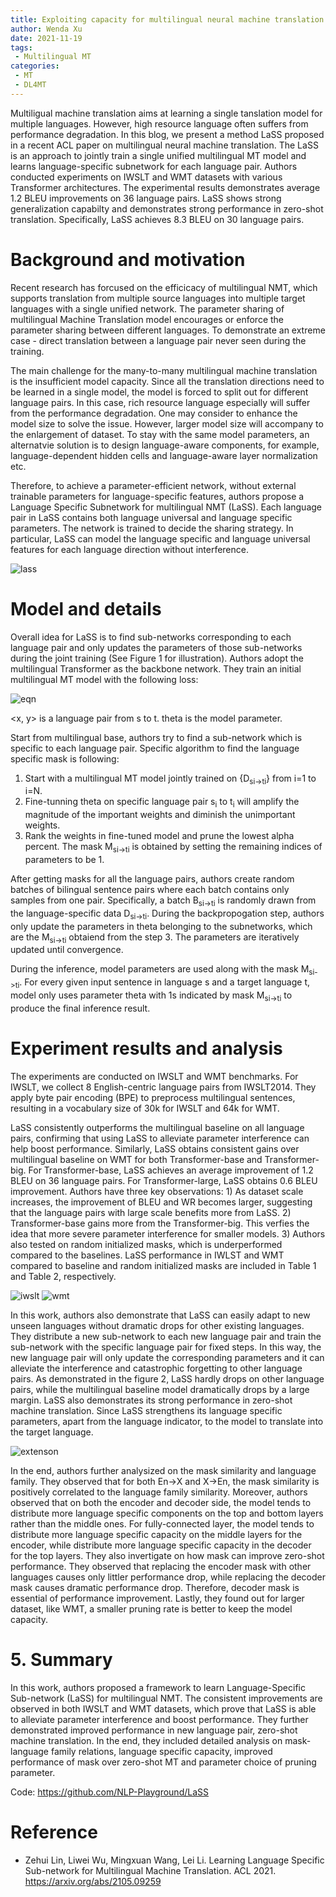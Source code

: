 ```yaml
---
title: Exploiting capacity for multilingual neural machine translation 
author: Wenda Xu
date: 2021-11-19
tags:
 - Multilingual MT
categories:
 - MT
 - DL4MT
---
```



Multiligual machine translation aims at learning a single tanslation model for multiple languages. However, high resource language often suffers from performance degradation. 
In this blog, we present a  method  LaSS proposed in a recent ACL paper on multilingual neural machine translation. 
The LaSS is an approach to jointly train a single unified multilingual MT model and learns language-specific subnetwork for each language pair. Authors conducted experiments on IWSLT and WMT datasets with various Transformer architectures. The experimental results demonstrates average 1.2 BLEU improvements on 36 language pairs. LaSS shows strong generalization capabilty and demonstrates strong performance in zero-shot translation. Specifically, LaSS achieves 8.3 BLEU on 30 language pairs.

<!-- more -->

# Background and motivation
Recent research has forcused on the efficicacy of multilingual NMT, which supports translation from multiple source languages into multiple target languages with a single unified network. The parameter sharing of multilingual Machine Translation model encourages or enforce the parameter sharing between different languages. To demonstrate an extreme case - direct translation between a language pair never seen during the training.

The main challenge for the many-to-many multilingual machine translation is the insufficient model capacity. Since all the translation directions need to be learned in a single model, the model is forced to split out for different language pairs. In this case, rich resource language especially will suffer from the performance degradation. One may consider to enhance the model size to solve the issue. However, larger model size will accompany to the enlargement of dataset. To stay with the same model parameters, an alternatvie solution is to design language-aware components, for example, language-dependent hidden cells and language-aware layer normalization etc. 

Therefore, to achieve a parameter-efficient network, without external trainable parameters for language-specific features, authors propose a Language Specific Subnetwork for multilingual NMT (LaSS). Each language pair in LaSS contains both language universal and language specific parameters. The network is trained to decide the sharing strategy. In particular, LaSS can model the language specific and language universal features for each language direction without interference.  

![lass](./lass.png)

# Model and details
Overall idea for LaSS is to find sub-networks corresponding to each language pair and only updates the parameters of those sub-networks during the joint training (See Figure 1 for illustration). 
Authors adopt the multilingual Transformer as the backbone network. They train an initial multilingual MT model with the following loss:

![eqn](./eqn.png)


<x, y> is a language pair from s to t. theta is the model parameter. 

Start from multilingual base, authors try to find a sub-network which is specific to each language pair. Specific algorithm to find the language specific mask is following:

1. Start with a multilingual MT model jointly trained on {D<sub>si->ti</sub>} from i=1 to i=N.
2. Fine-tunning theta on specific language pair s<sub>i</sub> to t<sub>i</sub> will amplify the magnitude of the important weights and diminish the unimportant weights.
3. Rank the weights in fine-tuned model and prune the lowest alpha percent. The mask M<sub>si->ti</sub> is obtained by setting the remaining indices of parameters to be 1.

After getting masks for all the language pairs, authors create random batches of bilingual sentence pairs where each batch contains only samples from one pair. Specifically, a batch B<sub>si->ti</sub> is randomly drawn from the language-specific data D<sub>si->ti</sub>. During the backpropogation step, authors only update the parameters in theta belonging to the subnetworks, which are the M<sub>si->ti</sub> obtaiend from the step 3. The parameters are iteratively updated until convergence. 

During the inference, model parameters are used along with the mask M<sub>si->ti</sub>. For every given input sentence in language s and a target language t, model only uses parameter theta with 1s indicated by mask M<sub>si->ti</sub> to produce the final inference result. 

# Experiment results and analysis
The experiments are conducted on IWSLT and WMT benchmarks. For IWSLT, we collect 8 English-centric language pairs from IWSLT2014. They apply byte pair encoding (BPE) to preprocess multilingual sentences, resulting in a vocabulary size of 30k for IWSLT and 64k for WMT. 

LaSS consistently outperforms the multilingual baseline on all language pairs, confirming that using LaSS to alleviate parameter interference can help boost performance. Similarly, LaSS obtains consistent gains over multilingual baseline on WMT for both Transformer-base and Transformer-big. For Transformer-base, LaSS achieves an average improvement of 1.2 BLEU on 36 language pairs. For Transformer-large, LaSS obtains 0.6 BLEU improvement. Authors have three key observations: 1) As dataset scale increases, the improvement of BLEU and WR becomes larger, suggesting that the language pairs with large scale benefits more from LaSS. 2)  Transformer-base gains more from the Transformer-big. This verfies the idea that more severe parameter interference for smaller models. 3) Authors also tested on random initialized masks, which is underperformed compared to the baselines. LaSS performance in IWLST and WMT compared to baseline and random initialized masks are included in Table 1 and Table 2, respectively.

![iwslt](./iwslt.png)
![wmt](./wmt.png)

In this work, authors also demonstrate that LaSS can easily adapt to new unseen languages without dramatic drops for other existing languages. They distribute a new sub-network to each new language pair and train the sub-network with the specific language pair for fixed steps. In this way, the new language pair will only update the corresponding parameters and it can alleviate the interference and catastrophic forgetting to other language pairs. As demonstrated in the figure 2, LaSS hardly drops on other language pairs, while the multilingual baseline model dramatically drops by a large margin. LaSS also demonstrates its strong performance in zero-shot machine translation. Since LaSS strengthens its language specific parameters, apart from the language indicator, to the model to translate into the target language. 

![extenson](./extenson.png)

In the end, authors further analysized on the mask similarity and language family. They observed that for both En->X and X->En, the mask similarity is positively correlated to the language family similarity. Moreover, authors observed that on both the encoder and decoder side, the model tends to distribute more language specific components on the top and bottom layers rather than the middle ones. For fully-connected layer, the model tends to distribute more language specific capacity on the middle layers for the encoder,
while distribute more language specific capacity in the decoder for the top layers. They also invertigate on how mask can improve zero-shot performance. They observed that replacing the encoder mask with other languages causes only littler performance drop, while replacing the decoder mask causes dramatic performance drop. Therefore, decoder mask is essential of performance improvement. Lastly, they found out for larger dataset, like WMT, a smaller pruning rate is better to keep the model capacity.

# 5. Summary
In this work, authors proposed a framework to learn Language-Specific Sub-network (LaSS) for multilingual NMT. The consistent improvements are observed in both IWSLT and WMT datasets, which prove that LaSS is able to alleviate parameter interference and boost performance. They further demonstrated improved performance in new language pair, zero-shot machine translation. In the end, they included detailed analysis on mask-language family relations, language specific capacity, improved performance of mask over zero-shot MT and parameter choice of pruning parameter.   

Code: <https://github.com/NLP-Playground/LaSS>

# Reference
- Zehui Lin, Liwei Wu, Mingxuan Wang, Lei Li. Learning Language Specific Sub-network for Multilingual Machine Translation. ACL 2021. <https://arxiv.org/abs/2105.09259>


